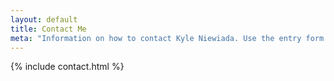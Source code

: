 ```yaml
---
layout: default
title: Contact Me
meta: "Information on how to contact Kyle Niewiada. Use the entry form to send an email message to Kyle Niewiada."
---
```


{% include contact.html %}
